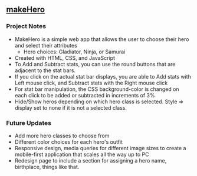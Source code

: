 <a href = "https://soundwanders.github.io/makehero/"><h2>makeHero</h2></a>

### Project Notes
  - MakeHero is a simple web app that allows the user to choose their hero and select their attributes
    - Hero choices: Gladiator, Ninja, or Samurai
  - Created with HTML, CSS, and JavaScript
  - To Add and Subtract stats, you can use the round buttons that are adjacent to the stat bars.
  - If you click on the actual stat bar displays, you are able to Add stats with Left mouse click, and Subtract stats with the Right mouse click
  - For stat bar manipulation, the CSS background-color is changed on each click to be added or subtracted in increments of 3%
  - Hide/Show heros depending on which hero class is selected. Style => display set to none if it is not a selected class.

### Future Updates
   - Add more hero classes to choose from
   - Different color choices for each hero's outfit
   - Responsive design, media queries for different image sizes to create a mobile-first application that scales all the way up to PC
   - Redesign page to include a section for assigning a hero name, birthplace, things like that.
